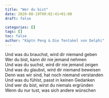 ```yaml
---
title: "Wer du bist"
date: 2020-08-19T09:02:41+01:00
draft: false

categories: []
tags: []
toc: false
author: "Käptn Peng & Die Tentakel von Delphi"
---
```

Und was du brauchst, wird dir niemand geben  
Wer du bist, kann dir nie jemand nehmen  
Und was du suchst, wird dir nie jemand zeigen  
Und was du glaubst, wird dir niemand beweisen  
Denn was wir sind, hat noch niemand verstanden  
Und was du fühlst, passt in keinen Gedanken  
Und wer du bist, wirst du niemals ergründen  
Wenn du nur tust, was sich andere wünschen
